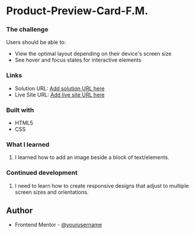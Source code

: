 # Product-Preview-Card-F.M.


### The challenge

Users should be able to:

- View the optimal layout depending on their device's screen size
- See hover and focus states for interactive elements


### Links

- Solution URL: [Add solution URL here](https://your-solution-url.com)
- Live Site URL: [Add live site URL here](https://your-live-site-url.com)


### Built with

- HTML5
- CSS


### What I learned

1. I learned how to add an image beside a block of text/elements.


### Continued development

1. I need to learn how to create responsive designs that adjust to multiple screen sizes and orientations.


## Author


- Frontend Mentor - [@yourusername](https://www.frontendmentor.io/profile/yourusername)
